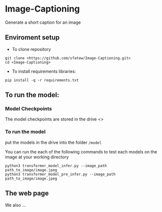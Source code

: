 # Image-Captioning

Generate a short caption for an image

## Enviroment setup
* To clone repository
```
git clone <https://github.com/sfatew/Image-Captioning.git>
cd <Image-Captioning>
```
* To install requirements libraries:
```
pip install -q -r requirements.txt
```
## To run the model:
### Model Checkpoints
The model checkpoints are stored in the drive <>

### To run the model

put the models in the drive into the folder `/model`

You can run the each of the following commands to test each models on the image at your working directory

```
python3 transformer_model_infer.py --image_path path_to_image/image.jpeg 
python3 transformer_model_pre_infer.py --image_path path_to_image/image.jpeg 
```

## The web page
We also ...
